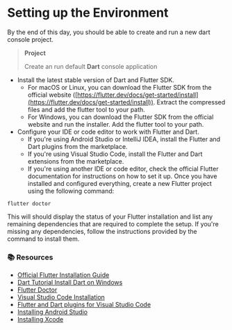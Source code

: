 # Setting up the Environment

By the end of this day, you should be able to create and run a new dart console project.

> **Project**
> 
> Create an run default **Dart** console application
> 

-   Install the latest stable version of Dart and Flutter SDK.
    -   For macOS or Linux, you can download the Flutter SDK from the official website ([https://flutter.dev/docs/get-started/install](https://flutter.dev/docs/get-started/install)). Extract the compressed files and add the flutter tool to your path.
    -   For Windows, you can download the Flutter SDK from the official website and run the installer. Add the flutter tool to your path.
-   Configure your IDE or code editor to work with Flutter and Dart.
    -   If you're using Android Studio or IntelliJ IDEA, install the Flutter and Dart plugins from the marketplace.
    -   If you're using Visual Studio Code, install the Flutter and Dart extensions from the marketplace.
    -   If you're using another IDE or code editor, check the official Flutter documentation for instructions on how to set it up.
Once you have installed and configured everything, create a new Flutter project using the following command:

`flutter doctor`

This will should display the status of your Flutter installation and list any remaining dependencies that are required to complete the setup. If you're missing any dependencies, follow the instructions provided by the command to install them.

### 📚 Resources

- [Official Flutter Installation Guide](https://flutter.dev/docs/get-started/install)
- [Dart Tutorial Install Dart on Windows](https://dart-tutorial.com/introduction-and-basics/dart-install/)
- [Flutter Doctor](https://flutter.dev/docs/reference/flutter-cli#flutter-doctor)
- [Visual Studio Code Installation](https://code.visualstudio.com/docs/setup/setup-overview)
- [Flutter and Dart plugins for Visual Studio Code](https://marketplace.visualstudio.com/items?itemName=Dart-Code.flutter)
- [Installing Android Studio](https://developer.android.com/studio/install)
- [Installing Xcode](https://developer.apple.com/xcode/resources/)
